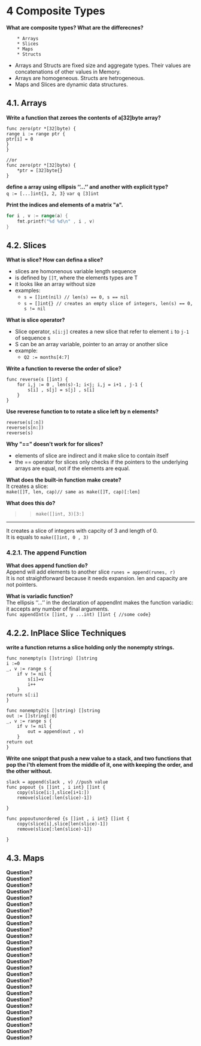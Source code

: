# 4 Composite Types

**What are composite types? What are the differecnes?**

```list
    * Arrays
    * Slices
    * Maps
    * Structs
```

* Arrays and Structs are fixed size and aggregate types. Their values are concatenations of other values in Memory.
* Arrays are homogeneous. Structs are hetrogeneous.
* Maps and Slices are dynamic data structures.

## 4.1. Arrays

**Write a function that zeroes the contents of a[32]byte array?**

```golang
func zero(ptr *[32]byte) {
range i := range ptr {
ptr[i] = 0
}
}

//or
func zero(ptr *[32]byte) {
    *ptr = [32]byte{}
}
```

**define a array using ellipsis ‘‘...’’ and another with explicit type?**  
```q := [...]int{1, 2, 3}```
```var q [3]int```

**Print the indices and elements of a matrix "a".**  

```go
for i , v := range(a) {
    fmt.printf("%d %d\n" , i , v)
}
 ```

## 4.2. Slices

**What is slice? How can defina a slice?**

* slices are homonenous variable length sequence
* is defined by  `[]T`, where the elements types are T
* it looks like an array without size
* examples:
  * `s = []int(nil) // len(s) == 0, s == nil`
  * `s = []int{} // creates an empty slice of integers, len(s) == 0, s != nil`

**What is slice operator?**

* Slice operator, `s[i:j]` creates a new slice that refer to element `i` to `j-1` of sequence s
* S can be an array variable, pointer to an array or another slice
* example:
  * `Q2 := months[4:7]`

**Write a function to reverse the order of slice?**

```golang
func reverse(s []int) {
    for i,j := 0 , len(s)-1; i<j; i,j = i+1 , j-1 {
        s[i] , s[j] = s[j] , s[i]
    }
}
```

**Use reverese function to to rotate a slice left by n elements?**

```golang
reverse(s[:n])
reverse(s[n:])
reverse(s)
```

**Why "==" doesn't work for for slices?**

* elements of slice are indirect and it make slice to contain itself
* the == operator for slices only checks if the pointers to the underlying arrays are equal, not if the elements are equal.

**What does the built-in function make create?**  
It creates a slice:  
```make([]T, len, cap)// same as make([]T, cap)[:len]```

**What does this do?**  
>> `make([]int, 3)[3:]`

---
It creates a slice of integers with capcity of 3 and length of 0.  
It is equals to `make([]int, 0 , 3)`

### 4.2.1. The append Function

**What does append function do?**  
Append will add elements to another slice
`runes = append(runes, r)`  
It is not straightforward because it needs expansion. len and capacity are not pointers.

**What is variadic function?**  
The ellipsis ‘‘...’’ in the declaration of appendInt makes the function variadic:  
it accepts any number of final arguments.  
`func appendInt(x []int, y ...int) []int { //some code}`  

## 4.2.2. InPlace Slice Techniques

**write a function returns a slice holding only the nonempty strings.**

```golang
func nonempty(s []string) []string
i :=0
_, v := range s {
    if v != nil {
        s[i]=v
        i++        
    }
return s[:i]
}
```

```golang
func nonempty2(s []string) []string
out := []string[:0]
_, v := range s {
    if v != nil {
        out = append(out , v)        
    }
return out
}
```

**Write one snippt that push a new value to a stack, and two functions that pop the i'th element from the middle of it, one with keeping the order, and the other without.**

```golang
slack = append(slack , v) //push value
func popout {s []int , i int} []int {
    copy(slice[i:],slice[i+1:])
    remove(slice[:len(slice)-1])

}

func popoutunordered {s []int , i int} []int {
    copy(slice[i],slice[len(slice)-1])
    remove(slice[:len(slice)-1])

}
```

## 4.3. Maps

**Question?**  
**Question?**  
**Question?**  
**Question?**  
**Question?**  
**Question?**  
**Question?**  
**Question?**  
**Question?**  
**Question?**  
**Question?**  
**Question?**  
**Question?**  
**Question?**  
**Question?**  
**Question?**  
**Question?**  
**Question?**  
**Question?**  
**Question?**  
**Question?**  
**Question?**  
**Question?**  
**Question?**  
**Question?**  
**Question?**  
**Question?**